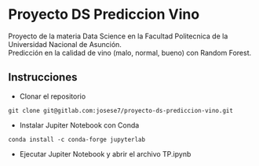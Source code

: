 # Proyecto DS Prediccion Vino

Proyecto de la materia Data Science en la Facultad Politecnica de la Universidad Nacional de Asunción.  
Predicción en la calidad de vino (malo, normal, bueno) con Random Forest.

## Instrucciones

- Clonar el repositorio

```
git clone git@gitlab.com:josese7/proyecto-ds-prediccion-vino.git
```

- Instalar Jupiter Notebook con Conda

```
conda install -c conda-forge jupyterlab
```

- Ejecutar Jupiter Notebook y abrir el archivo TP.ipynb
